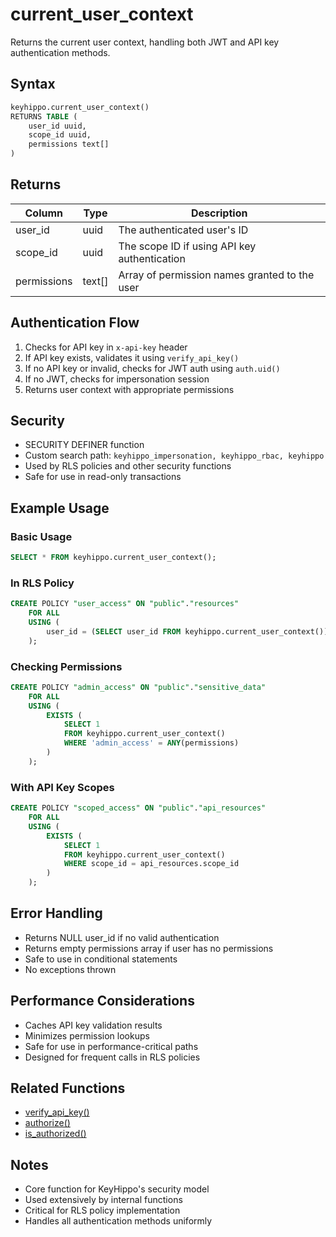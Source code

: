 # current_user_context

Returns the current user context, handling both JWT and API key authentication methods.

## Syntax

```sql
keyhippo.current_user_context() 
RETURNS TABLE (
    user_id uuid,
    scope_id uuid,
    permissions text[]
)
```

## Returns

| Column | Type | Description |
|--------|------|-------------|
| user_id | uuid | The authenticated user's ID |
| scope_id | uuid | The scope ID if using API key authentication |
| permissions | text[] | Array of permission names granted to the user |

## Authentication Flow

1. Checks for API key in `x-api-key` header
2. If API key exists, validates it using `verify_api_key()`
3. If no API key or invalid, checks for JWT auth using `auth.uid()`
4. If no JWT, checks for impersonation session
5. Returns user context with appropriate permissions

## Security

- SECURITY DEFINER function
- Custom search path: `keyhippo_impersonation, keyhippo_rbac, keyhippo`
- Used by RLS policies and other security functions
- Safe for use in read-only transactions

## Example Usage

### Basic Usage

```sql
SELECT * FROM keyhippo.current_user_context();
```

### In RLS Policy

```sql
CREATE POLICY "user_access" ON "public"."resources"
    FOR ALL
    USING (
        user_id = (SELECT user_id FROM keyhippo.current_user_context())
    );
```

### Checking Permissions

```sql
CREATE POLICY "admin_access" ON "public"."sensitive_data"
    FOR ALL
    USING (
        EXISTS (
            SELECT 1 
            FROM keyhippo.current_user_context()
            WHERE 'admin_access' = ANY(permissions)
        )
    );
```

### With API Key Scopes

```sql
CREATE POLICY "scoped_access" ON "public"."api_resources"
    FOR ALL
    USING (
        EXISTS (
            SELECT 1 
            FROM keyhippo.current_user_context()
            WHERE scope_id = api_resources.scope_id
        )
    );
```

## Error Handling

- Returns NULL user_id if no valid authentication
- Returns empty permissions array if user has no permissions
- Safe to use in conditional statements
- No exceptions thrown

## Performance Considerations

- Caches API key validation results
- Minimizes permission lookups
- Safe for use in performance-critical paths
- Designed for frequent calls in RLS policies

## Related Functions

- [verify_api_key()](verify_api_key.md)
- [authorize()](authorize.md)
- [is_authorized()](is_authorized.md)

## Notes

- Core function for KeyHippo's security model
- Used extensively by internal functions
- Critical for RLS policy implementation
- Handles all authentication methods uniformly